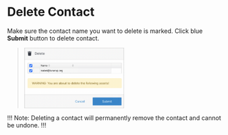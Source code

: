 # Delete Contact

Make sure the contact name you want to delete is marked. Click blue **Submit** button to delete contact.

><img src="../../../images/delete-contact1.png" alt="delete-contact" style="width: 50%; display: block"></a>

!!! Note:
Deleting a contact will permanently remove the contact and cannot be undone.
!!!  
